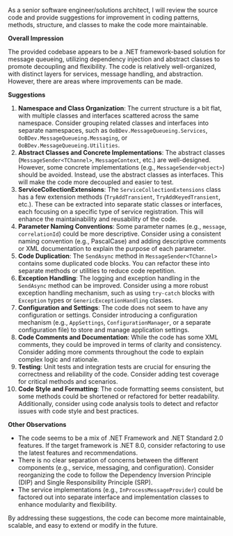 As a senior software engineer/solutions architect, I will review the source code and provide suggestions for improvement in coding patterns, methods, structure, and classes to make the code more maintainable.

**Overall Impression**

The provided codebase appears to be a .NET framework-based solution for message queueing, utilizing dependency injection and abstract classes to promote decoupling and flexibility. The code is relatively well-organized, with distinct layers for services, message handling, and abstraction. However, there are areas where improvements can be made.

**Suggestions**

1. **Namespace and Class Organization**:
The current structure is a bit flat, with multiple classes and interfaces scattered across the same namespace. Consider grouping related classes and interfaces into separate namespaces, such as `OoBDev.MessageQueueing.Services`, `OoBDev.MessageQueueing.Messaging`, or `OoBDev.MessageQueueing.Utilities`.
2. **Abstract Classes and Concrete Implementations**:
The abstract classes (`MessageSender<TChannel>`, `MessageContext`, etc.) are well-designed. However, some concrete implementations (e.g., `MessageSender<object>`) should be avoided. Instead, use the abstract classes as interfaces. This will make the code more decoupled and easier to test.
3. **ServiceCollectionExtensions**:
The `ServiceCollectionExtensions` class has a few extension methods (`TryAddTransient`, `TryAddKeyedTransient`, etc.). These can be extracted into separate static classes or interfaces, each focusing on a specific type of service registration. This will enhance the maintainability and reusability of the code.
4. **Parameter Naming Conventions**:
Some parameter names (e.g., `message`, `correlationId`) could be more descriptive. Consider using a consistent naming convention (e.g., PascalCase) and adding descriptive comments or XML documentation to explain the purpose of each parameter.
5. **Code Duplication**:
The `SendAsync` method in `MessageSender<TChannel>` contains some duplicated code blocks. You can refactor these into separate methods or utilities to reduce code repetition.
6. **Exception Handling**:
The logging and exception handling in the `SendAsync` method can be improved. Consider using a more robust exception handling mechanism, such as using `try-catch` blocks with `Exception` types or `GenericExceptionHandling` classes.
7. **Configuration and Settings**:
The code does not seem to have any configuration or settings. Consider introducing a configuration mechanism (e.g., `AppSettings`, `ConfigurationManager`, or a separate configuration file) to store and manage application settings.
8. **Code Comments and Documentation**:
While the code has some XML comments, they could be improved in terms of clarity and consistency. Consider adding more comments throughout the code to explain complex logic and rationale.
9. **Testing**:
 Unit tests and integration tests are crucial for ensuring the correctness and reliability of the code. Consider adding test coverage for critical methods and scenarios.
10. **Code Style and Formatting**:
The code formatting seems consistent, but some methods could be shortened or refactored for better readability. Additionally, consider using code analysis tools to detect and refactor issues with code style and best practices.

**Other Observations**

* The code seems to be a mix of .NET Framework and .NET Standard 2.0 features. If the target framework is .NET 8.0, consider refactoring to use the latest features and recommendations.
* There is no clear separation of concerns between the different components (e.g., service, messaging, and configuration). Consider reorganizing the code to follow the Dependency Inversion Principle (DIP) and Single Responsibility Principle (SRP).
* The service implementations (e.g., `InProcessMessageProvider`) could be factored out into separate interface and implementation classes to enhance modularity and flexibility.

By addressing these suggestions, the code can become more maintainable, scalable, and easy to extend or modify in the future.